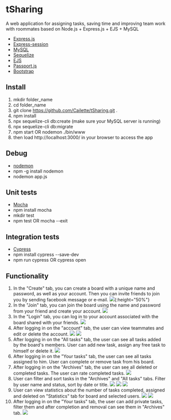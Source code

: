 # tSharing
A web application for assigning tasks, saving time and improving team work with roommates based on Node.js + Express.js + EJS + MySQL

- <a href="https://github.com/visionmedia/express">Express.js</a>
- <a href="https://github.com/nlf/connect-mysql">Express-session</a>
- <a href="https://npmjs.org/package/mysql">MySQL</a>
- <a href="https://github.com/sequelize/sequelize">Sequelize</a>
- <a href="https://github.com/tj/ejs">EJS</a>
- <a href="https://github.com/jaredhanson/passport">Passport.js</a>
- <a href="http://getbootstrap.com/">Bootstrap</a>

Install
-- 
1. mkdir folder_name
2. cd folder_name
3. git clone https://github.com/Cailette/tSharing.git .
4. npm install
5. npx sequelize-cli db:create (make sure your MySQL server is running)
6. npx sequelize-cli db:migrate
7. npm start OR nodemon ./bin/www 
8. then load http://localhost:3000/ in your browser to access the app

Debug
--
- <a href="https://npmjs.org/package/nodemon">nodemon</a>
- npm -g install nodemon
- nodemon app.js

Unit tests
--
- <a href="https://github.com/mochajs/mocha">Mocha</a>
- npm install mocha 
- mkdir test
- npm test OR mocha --exit

Integration tests
--
- <a href="https://github.com/cypress-io/cypress">Cypress</a>
- npm install cypress --save-dev
- npm run cypress OR cypress open

Functionality
--
1. In the "Create" tab, you can create a board with a unique name and password, as well as your account. Then you can invite friends to join you by sending facebook message or e-mail.
![](./gif/Create.gif){:height="50%"}
2. In the "Join" tab, you can join the board using the name and password from your friend and create your account.
![](./gif/Join.gif)
3. In the "Login" tab, you can log in to your account associated with the board shared with your friends.
![](./gif/Login.gif)
4. After logging in on the "account" tab, the user can view teammates and edit or delete the account.
![](./gif/Account.gif)
![](./gif/EditAccount.gif)
5. After logging in on the "All tasks" tab, the user can see all tasks added by the board's members. User can add new task, assign any free task to himself or delete it.
![](./gif/AddTask.gif)
6. After logging in on the "Your tasks" tab, the user can see all tasks assigned to him. User can complete or remove task from his board.
7. After logging in on the "Archives" tab, the user can see all deleted or completed tasks. The user can rate completed tasks.
![](./gif/Archive.gif)
8. User can filter and sort tasks in the "Archives" and "All tasks" tabs. Filter by user name and status, sort by date or title.
![](./gif/SortAndFilterAllTask1.gif)
![](./gif/SortAndFilterAllTask2.gif)
![](./gif/SortAndFilterAllTask3.gif)
9. User can view statistics about the number of tasks completed, assigned and deleted on "Statistics" tab for board and selected users.
![](./gif/TabStat.gif)
![](./gif/TimeStat.gif)
10. After logging in on the "Your tasks" tab, the user can add private tasks, filter them and after completion and removal can see them in "Archives" tab.
![](./gif/CompletePrivateTask.gif)
